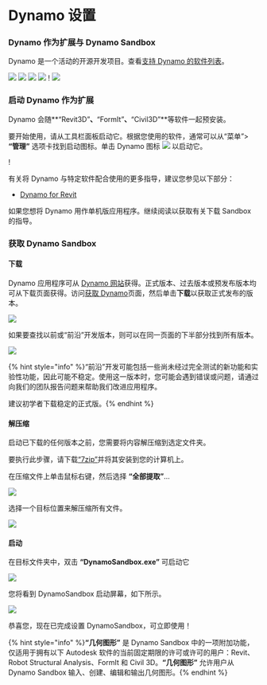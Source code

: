 # Dynamo 设置

### Dynamo 作为扩展与 Dynamo Sandbox

Dynamo 是一个活动的开源开发项目。查看[支持 Dynamo 的软件列表](http://dynamobim.org/download/)。

![](images/setupfordynamo-dynamorevit.png) ![](images/setupfordynamo-dynamocivil3D.png) ![](images/setupfordynamo-dynamoaliasdesign.png) ![](images/setupfordynamo-dynamoformit.png) \![](<images/setupfordynamo-dynamoadvancesteel (1).png>) ![](images/setupfordynamo-dynamorobotstructuralanalysis.png)

### 启动 Dynamo 作为扩展

Dynamo 会随**“Revit3D”**、**“FormIt”**、**“Civil3D”**等软件一起预安装。

要开始使用，请从工具栏面板启动它。根据您使用的软件，通常可以从“菜单”> **“管理”** 选项卡找到启动图标。单击 Dynamo 图标 ![](images/dynamoCore-halfSize.png) 以启动它。

\![](<../7_dynamo_for_revit/images/1/launchdynamofromrevit (1).jpg>)

有关将 Dynamo 与特定软件配合使用的更多指导，建议您参见以下部分：

* [Dynamo for Revit](../7\_dynamo\_for\_revit/)

如果您想将 Dynamo 用作单机版应用程序。继续阅读以获取有关下载 Sandbox 的指导。

### 获取 Dynamo Sandbox

#### 下载

Dynamo 应用程序可从 [Dynamo 网站](http://dynamobim.com)获得。正式版本、过去版本或预发布版本均可从下载页面获得。访问[获取 Dynamo](http://dynamobim.org/download/)页面，然后单击**下载**以获取正式发布的版本。

![](images/dynamo-sandbox\(1\).png)

如果要查找以前或“前沿”开发版本，则可以在同一页面的下半部分找到所有版本。

![](images/DynamoSandboxAllbuilds.jpg)

{% hint style="info" %}“前沿”开发可能包括一些尚未经过完全测试的新功能和实验性功能，因此可能不稳定。使用这一版本时，您可能会遇到错误或问题，请通过向我们的团队报告问题来帮助我们改进应用程序。

建议初学者下载稳定的正式版。{% endhint %}

#### 解压缩

启动已下载的任何版本之前，您需要将内容解压缩到选定文件夹。

要执行此步骤，请下载[“7zip”](https://www.7-zip.org/download.html)并将其安装到您的计算机上。

在压缩文件上单击鼠标右键，然后选择 **“全部提取”**...

![](images/02-03Extractzipfile.jpg)

选择一个目标位置来解压缩所有文件。

![](images/02-04Extractdestinationfolder.jpg)

#### 启动

在目标文件夹中，双击 **“DynamoSandbox.exe”** 可启动它

![](images/02-05Dynamoexe.jpg)

您将看到 DynamoSandbox 启动屏幕，如下所示。

![](images/02-06Dynamostartupscreen.jpg)

恭喜您，现在已完成设置 DynamoSandbox，可立即使用！

{% hint style="info" %}**“几何图形”** 是 Dynamo Sandbox 中的一项附加功能，仅适用于拥有以下 Autodesk 软件的当前固定期限的许可或许可的用户：Revit、Robot Structural Analysis、FormIt 和 Civil 3D。**“几何图形”** 允许用户从 Dynamo Sandbox 输入、创建、编辑和输出几何图形。{% endhint %}
